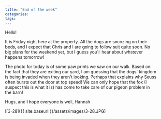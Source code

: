```yaml
---
title: "End of the week"
categories:
tags:
---
```


Hello!

It is Friday night here at the property. All the dogs are snoozing on their beds, and I expect that Chris and I are going to follow suit quite soon. No big plans for the weekend yet, but I guess you'll hear about whatever happens tomorrow!

The photo for today is of some paw prints we saw on our walk. Based on the fact that they are exiting our yard, I am guessing that the dogs' kingdom is being invaded when they aren't looking. Perhaps that explains why Seuss often bursts out the door at top speed! We can only hope that the fox (I suspect this is what it is) has come to take care of our pigeon problem in the barn!

Hugs, and I hope everyone is well,
Hannah

![3-28]({{ site.baseurl }}/assets/images/3-28.JPG)